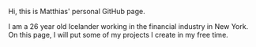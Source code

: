 Hi, this is Matthias' personal GitHub page.

I am a 26 year old Icelander working in the financial industry in New York. On this page, I will put some of my projects I create in my free time.
